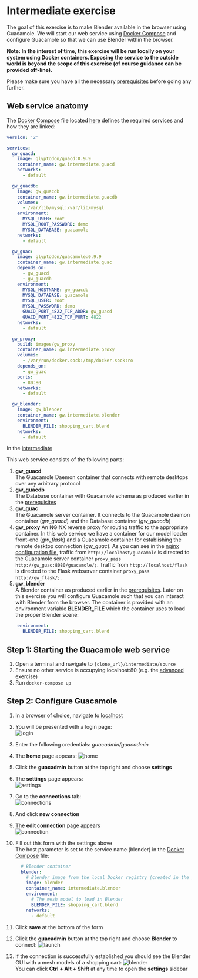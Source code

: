 # Intermediate exercise
The goal of this exercise is to make Blender available in the browser using Guacamole. We will start our web service using [Docker Compose](https://docs.docker.com/compose/) and configure Guacamole so that we can use Blender within the browser.

**Note: In the interest of time, this exercise will be run locally on your system using Docker containers. Exposing the service to the outside world is beyond the scope of this exercise (of course guidance can be provided off-line).**

Please make sure you have all the necessary [prerequisites](../prerequisites/exercise.md) before going any further.

## Web service anatomy
The [Docker Compose](https://docs.docker.com/compose/) file located [here](source/docker-compose.yml) defines the required services and how they are linked:

```yml
version: '2'

services:
  gw_guacd:
    image: glyptodon/guacd:0.9.9
    container_name: gw.intermediate.guacd
    networks:
      - default

  gw_guacdb:
    image: gw_guacdb
    container_name: gw.intermediate.guacdb
    volumes:
      - /var/lib/mysql:/var/lib/mysql
    environment:
      MYSQL_USER: root
      MYSQL_ROOT_PASSWORD: demo
      MYSQL_DATABASE: guacamole
    networks:
      - default

  gw_guac:
    image: glyptodon/guacamole:0.9.9
    container_name: gw.intermediate.guac
    depends_on:
      - gw_guacd
      - gw_guacdb
    environment:
      MYSQL_HOSTNAME: gw_guacdb
      MYSQL_DATABASE: guacamole
      MYSQL_USER: root
      MYSQL_PASSWORD: demo
      GUACD_PORT_4822_TCP_ADDR: gw_guacd
      GUACD_PORT_4822_TCP_PORT: 4822
    networks:
      - default

  gw_proxy:
    build: images/gw_proxy
    container_name: gw.intermediate.proxy
    volumes:
      - /var/run/docker.sock:/tmp/docker.sock:ro
    depends_on:
      - gw_guac
    ports:
      - 80:80
    networks:
      - default

  gw_blender:
    image: gw_blender
    container_name: gw.intermediate.blender
    environment:
      BLENDER_FILE: shopping_cart.blend
    networks:
      - default
```
In the [intermediate](../intermediate/exercise.md) 

This web service consists of the following parts:  
1. **gw_guacd**  
The Guacamole Daemon container that connects with remote desktops over any arbitrary protocol
2. **gw_guacdb**  
The Database container with Guacamole schema as produced earlier in the [prerequisites](../prerequisites/exercise.md)
3. **gw_guac**  
The Guacamole server container. It connects to the Guacamole daemon container (*gw_guacd*) and the Database container (*gw_guacdb*)
4. **gw_proxy**
An NGINX reverse proxy for routing traffic to the appropriate container. In this web service we have a container for our model loader front-end (*gw_flask*) and a Guacamole container for establishing the remote desktop connection (*gw_guac*). As you can see in the [nginx configuration file](source/images/gw_proxy/nginx.conf), traffic from `http://localhost/guacamole` is directed to the Guacamole server container `proxy_pass http://gw_guac:8080/guacamole/;`. Traffic from `http://localhost/flask` is directed to the Flask webserver container `proxy_pass http://gw_flask/;`.
5. **gw_blender**  
A Blender container as produced earlier in the [prerequisites](../prerequisites/exercise.md). Later on this exercise you will configure Guacamole such that you can interact with Blender from the browser. The container is provided with an environment variable **BLENDER_FILE** which the container uses to load the proper Blender scene:  
```yml
    environment:
      BLENDER_FILE: shopping_cart.blend
```
    
## Step 1: Starting the Guacamole web service
1. Open a terminal and navigate to `{clone_url}/intermediate/source`
2. Ensure no other service is occupying localhost:80 (e.g. the [advanced](../advanced/exercise.md) exercise)
3. Run `docker-compose up`  

## Step 2: Configure Guacamole
1. In a browser of choice, navigate to [localhost](http://localhost)
2. You will be presented with a login page:  
![login](images/login.png "Login page")  
3. Enter the following credentials: *guacadmin/guacadmin*
4. The **home** page appears:
![home](images/home.png "Home page")
5. Click the **guacadmin** button at the top right and choose **settings**
6. The **settings** page appears:  
![settings](images/settings.png "Settings page")  
7. Go to the **connections** tab:  
![connections](images/connections.png "Connections tab")
8. And click **new connection**
9. The **edit connection** page appears  
![connection](images/connection.png "Connection page")
10. Fill out this form with the settings above  
The host parameter is set to the service name (blender) in the [Docker Compose](https://docs.docker.com/compose/) file:

    ```yml
      # Blender container
      blender:
        # Blender image from the local Docker registry (created in the prerequisites section)
        image: blender
        container_name: intermediate.blender
        environment:
          # The mesh model to load in Blender
          BLENDER_FILE: shopping_cart.blend
        networks:
          - default
11. Click **save** at the bottom of the form
12. Click the **guacadmin** button at the top right and choose **Blender** to connect:
![launch](images/launch.png "Launch")
12. If the connection is successfully established you should see the Blender GUI with a mesh models of a shopping cart:
![blender](images/blender.png "blender")  
You can click **Ctrl + Alt + Shift** at any time to open the **settings** sidebar
